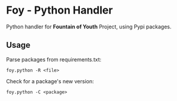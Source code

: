Foy - Python Handler
===================

Python handler for __Fountain of Youth__ Project, using Pypi packages.

Usage
-----

Parse packages from requirements.txt:

	foy.python -R <file>

Check for a package's new version:

	foy.python -C <package>
